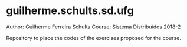 # guilherme.schults.sd.ufg

Author: Guilherme Ferreira Schults
Course: Sistema Distribuídos 2018-2

Repository to place the codes of the exercises proposed for the course.
